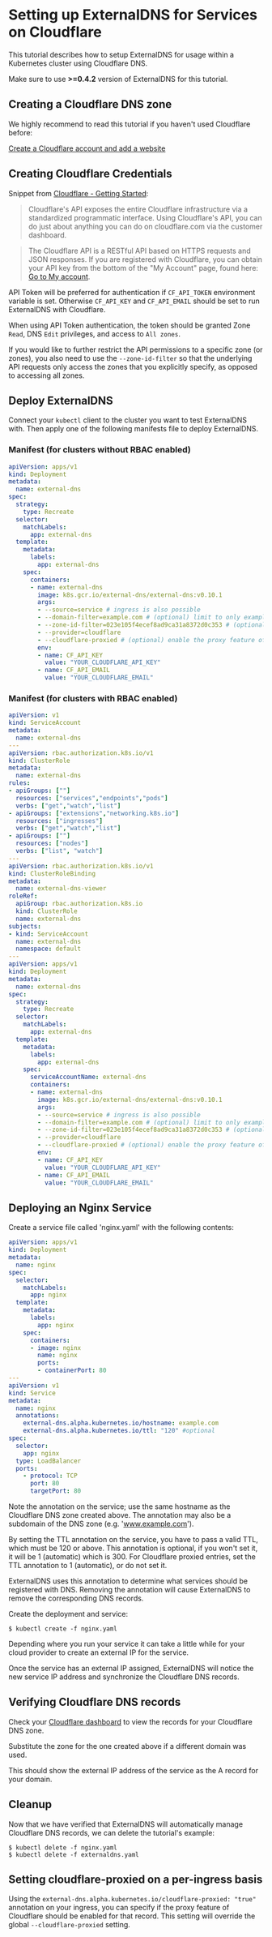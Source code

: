 # Setting up ExternalDNS for Services on Cloudflare

This tutorial describes how to setup ExternalDNS for usage within a Kubernetes cluster using Cloudflare DNS.

Make sure to use **>=0.4.2** version of ExternalDNS for this tutorial.

## Creating a Cloudflare DNS zone

We highly recommend to read this tutorial if you haven't used Cloudflare before:

[Create a Cloudflare account and add a website](https://support.cloudflare.com/hc/en-us/articles/201720164-Step-2-Create-a-Cloudflare-account-and-add-a-website)

## Creating Cloudflare Credentials

Snippet from [Cloudflare - Getting Started](https://api.cloudflare.com/#getting-started-endpoints):

>Cloudflare's API exposes the entire Cloudflare infrastructure via a standardized programmatic interface. Using Cloudflare's API, you can do just about anything you can do on cloudflare.com via the customer dashboard.

>The Cloudflare API is a RESTful API based on HTTPS requests and JSON responses. If you are registered with Cloudflare, you can obtain your API key from the bottom of the "My Account" page, found here: [Go to My account](https://dash.cloudflare.com/profile).

API Token will be preferred for authentication if `CF_API_TOKEN` environment variable is set. 
Otherwise `CF_API_KEY` and `CF_API_EMAIL` should be set to run ExternalDNS with Cloudflare.

When using API Token authentication, the token should be granted Zone `Read`, DNS `Edit` privileges, and access to `All zones`.

If you would like to further restrict the API permissions to a specific zone (or zones), you also need to use the `--zone-id-filter` so that the underlying API requests only access the zones that you explicitly specify, as opposed to accessing all zones.

## Deploy ExternalDNS

Connect your `kubectl` client to the cluster you want to test ExternalDNS with.
Then apply one of the following manifests file to deploy ExternalDNS.

### Manifest (for clusters without RBAC enabled)

```yaml
apiVersion: apps/v1
kind: Deployment
metadata:
  name: external-dns
spec:
  strategy:
    type: Recreate
  selector:
    matchLabels:
      app: external-dns
  template:
    metadata:
      labels:
        app: external-dns
    spec:
      containers:
      - name: external-dns
        image: k8s.gcr.io/external-dns/external-dns:v0.10.1
        args:
        - --source=service # ingress is also possible
        - --domain-filter=example.com # (optional) limit to only example.com domains; change to match the zone created above.
        - --zone-id-filter=023e105f4ecef8ad9ca31a8372d0c353 # (optional) limit to a specific zone.
        - --provider=cloudflare
        - --cloudflare-proxied # (optional) enable the proxy feature of Cloudflare (DDOS protection, CDN...)
        env:
        - name: CF_API_KEY
          value: "YOUR_CLOUDFLARE_API_KEY"
        - name: CF_API_EMAIL
          value: "YOUR_CLOUDFLARE_EMAIL"
```

### Manifest (for clusters with RBAC enabled)

```yaml
apiVersion: v1
kind: ServiceAccount
metadata:
  name: external-dns
---
apiVersion: rbac.authorization.k8s.io/v1
kind: ClusterRole
metadata:
  name: external-dns
rules:
- apiGroups: [""]
  resources: ["services","endpoints","pods"]
  verbs: ["get","watch","list"]
- apiGroups: ["extensions","networking.k8s.io"]
  resources: ["ingresses"] 
  verbs: ["get","watch","list"]
- apiGroups: [""]
  resources: ["nodes"]
  verbs: ["list", "watch"]
---
apiVersion: rbac.authorization.k8s.io/v1
kind: ClusterRoleBinding
metadata:
  name: external-dns-viewer
roleRef:
  apiGroup: rbac.authorization.k8s.io
  kind: ClusterRole
  name: external-dns
subjects:
- kind: ServiceAccount
  name: external-dns
  namespace: default
---
apiVersion: apps/v1
kind: Deployment
metadata:
  name: external-dns
spec:
  strategy:
    type: Recreate
  selector:
    matchLabels:
      app: external-dns
  template:
    metadata:
      labels:
        app: external-dns
    spec:
      serviceAccountName: external-dns
      containers:
      - name: external-dns
        image: k8s.gcr.io/external-dns/external-dns:v0.10.1
        args:
        - --source=service # ingress is also possible
        - --domain-filter=example.com # (optional) limit to only example.com domains; change to match the zone created above.
        - --zone-id-filter=023e105f4ecef8ad9ca31a8372d0c353 # (optional) limit to a specific zone.
        - --provider=cloudflare
        - --cloudflare-proxied # (optional) enable the proxy feature of Cloudflare (DDOS protection, CDN...)
        env:
        - name: CF_API_KEY
          value: "YOUR_CLOUDFLARE_API_KEY"
        - name: CF_API_EMAIL
          value: "YOUR_CLOUDFLARE_EMAIL"
```

## Deploying an Nginx Service

Create a service file called 'nginx.yaml' with the following contents:

```yaml
apiVersion: apps/v1
kind: Deployment
metadata:
  name: nginx
spec:
  selector:
    matchLabels:
      app: nginx
  template:
    metadata:
      labels:
        app: nginx
    spec:
      containers:
      - image: nginx
        name: nginx
        ports:
        - containerPort: 80
---
apiVersion: v1
kind: Service
metadata:
  name: nginx
  annotations:
    external-dns.alpha.kubernetes.io/hostname: example.com
    external-dns.alpha.kubernetes.io/ttl: "120" #optional
spec:
  selector:
    app: nginx
  type: LoadBalancer
  ports:
    - protocol: TCP
      port: 80
      targetPort: 80
```

Note the annotation on the service; use the same hostname as the Cloudflare DNS zone created above. The annotation may also be a subdomain
of the DNS zone (e.g. 'www.example.com').

By setting the TTL annotation on the service, you have to pass a valid TTL, which must be 120 or above.
This annotation is optional, if you won't set it, it will be 1 (automatic) which is 300.
For Cloudflare proxied entries, set the TTL annotation to 1 (automatic), or do not set it.

ExternalDNS uses this annotation to determine what services should be registered with DNS.  Removing the annotation
will cause ExternalDNS to remove the corresponding DNS records.

Create the deployment and service:

```
$ kubectl create -f nginx.yaml
```

Depending where you run your service it can take a little while for your cloud provider to create an external IP for the service.

Once the service has an external IP assigned, ExternalDNS will notice the new service IP address and synchronize
the Cloudflare DNS records.

## Verifying Cloudflare DNS records

Check your [Cloudflare dashboard](https://www.cloudflare.com/a/dns/example.com) to view the records for your Cloudflare DNS zone.

Substitute the zone for the one created above if a different domain was used.

This should show the external IP address of the service as the A record for your domain.

## Cleanup

Now that we have verified that ExternalDNS will automatically manage Cloudflare DNS records, we can delete the tutorial's example:

```
$ kubectl delete -f nginx.yaml
$ kubectl delete -f externaldns.yaml
```

## Setting cloudflare-proxied on a per-ingress basis

Using the `external-dns.alpha.kubernetes.io/cloudflare-proxied: "true"` annotation on your ingress, you can specify if the proxy feature of Cloudflare should be enabled for that record. This setting will override the global `--cloudflare-proxied` setting.
